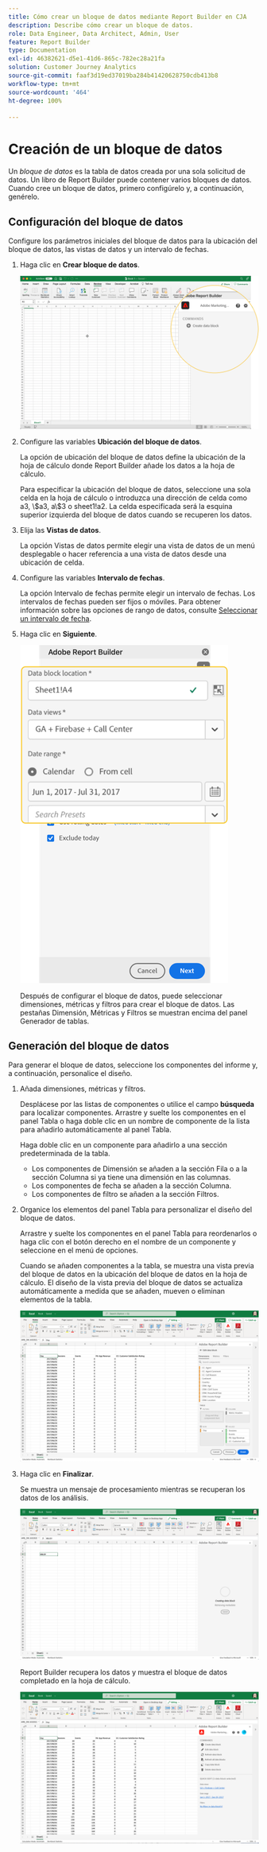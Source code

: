 ```yaml
---
title: Cómo crear un bloque de datos mediante Report Builder en CJA
description: Describe cómo crear un bloque de datos.
role: Data Engineer, Data Architect, Admin, User
feature: Report Builder
type: Documentation
exl-id: 46382621-d5e1-41d6-865c-782ec28a21fa
solution: Customer Journey Analytics
source-git-commit: faaf3d19ed37019ba284b41420628750cdb413b8
workflow-type: tm+mt
source-wordcount: '464'
ht-degree: 100%

---
```


# Creación de un bloque de datos

Un *bloque de datos* es la tabla de datos creada por una sola solicitud de datos. Un libro de Report Builder puede contener varios bloques de datos. Cuando cree un bloque de datos, primero configúrelo y, a continuación, genérelo.

## Configuración del bloque de datos

Configure los parámetros iniciales del bloque de datos para la ubicación del bloque de datos, las vistas de datos y un intervalo de fechas.

1. Haga clic en **Crear bloque de datos**.

   ![](./assets/create_db.png)

1. Configure las variables **Ubicación del bloque de datos**.

   La opción de ubicación del bloque de datos define la ubicación de la hoja de cálculo donde Report Builder añade los datos a la hoja de cálculo.

   Para especificar la ubicación del bloque de datos, seleccione una sola celda en la hoja de cálculo o introduzca una dirección de celda como a3, \\\$a3, a\\\$3 o sheet1!a2. La celda especificada será la esquina superior izquierda del bloque de datos cuando se recuperen los datos.

1. Elija las **Vistas de datos**.

   La opción Vistas de datos permite elegir una vista de datos de un menú desplegable o hacer referencia a una vista de datos desde una ubicación de celda.

1. Configure las variables **Intervalo de fechas**.

   La opción Intervalo de fechas permite elegir un intervalo de fechas. Los intervalos de fechas pueden ser fijos o móviles. Para obtener información sobre las opciones de rango de datos, consulte [Seleccionar un intervalo de fecha](select-date-range.md).

1. Haga clic en **Siguiente**.

   ![](./assets/choose_date_data_view3.png)

   Después de configurar el bloque de datos, puede seleccionar dimensiones, métricas y filtros para crear el bloque de datos. Las pestañas Dimensión, Métricas y Filtros se muestran encima del panel Generador de tablas.
<!--
    ![](./assets/image9.png)
  -->


## Generación del bloque de datos

Para generar el bloque de datos, seleccione los componentes del informe y, a continuación, personalice el diseño.

1. Añada dimensiones, métricas y filtros.

   Desplácese por las listas de componentes o utilice el campo **búsqueda** para localizar componentes. Arrastre y suelte los componentes en el panel Tabla o haga doble clic en un nombre de componente de la lista para añadirlo automáticamente al panel Tabla.

   Haga doble clic en un componente para añadirlo a una sección predeterminada de la tabla.

   - Los componentes de Dimensión se añaden a la sección Fila o a la sección Columna si ya tiene una dimensión en las columnas.
   - Los componentes de fecha se añaden a la sección Columna.
   - Los componentes de filtro se añaden a la sección Filtros.

1. Organice los elementos del panel Tabla para personalizar el diseño del bloque de datos.

   Arrastre y suelte los componentes en el panel Tabla para reordenarlos o haga clic con el botón derecho en el nombre de un componente y seleccione en el menú de opciones.

   Cuando se añaden componentes a la tabla, se muestra una vista previa del bloque de datos en la ubicación del bloque de datos en la hoja de cálculo. El diseño de la vista previa del bloque de datos se actualiza automáticamente a medida que se añaden, mueven o eliminan elementos de la tabla.

   ![](./assets/image10.png)

1. Haga clic en **Finalizar**.

   Se muestra un mensaje de procesamiento mientras se recuperan los datos de los análisis.

   ![](./assets/image11.png)

   Report Builder recupera los datos y muestra el bloque de datos completado en la hoja de cálculo.

   ![](./assets/image12.png)
